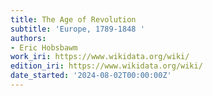 ```yaml
---
title: The Age of Revolution
subtitle: 'Europe, 1789-1848 '
authors:
- Eric Hobsbawm
work_iri: https://www.wikidata.org/wiki/
edition_iri: https://www.wikidata.org/wiki/
date_started: '2024-08-02T00:00:00Z'
---
```


